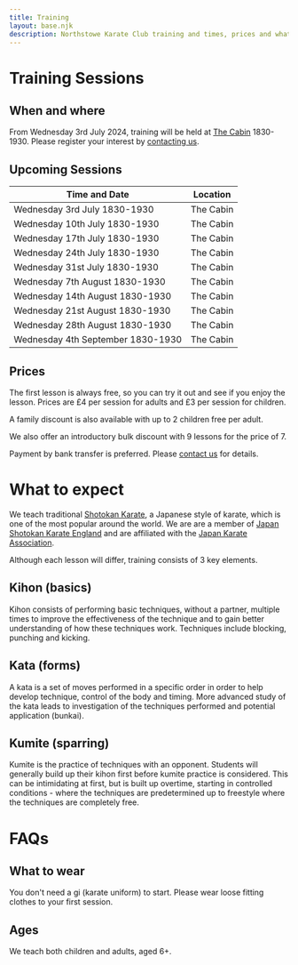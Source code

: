 ```yaml
---
title: Training
layout: base.njk
description: Northstowe Karate Club training and times, prices and what to expect when training at the club
---
```

# Training Sessions

## When and where 
From Wednesday 3rd July 2024, training will be held at [The Cabin](https://maps.app.goo.gl/wXcMAGknwyPFEgMp6) 1830-1930. Please register your interest by [contacting us](/contact).

## Upcoming Sessions 

| Time and Date                       | Location  |
| ----------------------------------- | --------- |
| Wednesday  3rd  July      1830-1930 | The Cabin |
| Wednesday  10th July      1830-1930 | The Cabin |
| Wednesday  17th July      1830-1930 | The Cabin |
| Wednesday  24th July      1830-1930 | The Cabin |
| Wednesday  31st July      1830-1930 | The Cabin |
| Wednesday  7th  August    1830-1930 | The Cabin |
| Wednesday  14th August    1830-1930 | The Cabin |
| Wednesday  21st August    1830-1930 | The Cabin |
| Wednesday  28th August    1830-1930 | The Cabin |
| Wednesday  4th  September 1830-1930 | The Cabin |


## Prices
The first lesson is always free, so you can try it out and see if you enjoy the lesson. Prices are £4 per session for adults and £3 per session for children.

A family discount is also available with up to 2 children free per adult.

We also offer an introductory bulk discount with 9 lessons for the price of 7.

Payment by bank transfer is preferred. Please [contact us](/contact) for details.

# What to expect
We teach traditional [Shotokan Karate](https://en.wikipedia.org/wiki/Shotokan), a Japanese style of karate, which is one of the most popular around the world. We are are a member of [Japan Shotokan Karate England](https://jske.co.uk) and are affiliated with the [Japan Karate Association](https://www.jka.or.jp/en/). 

Although each lesson will differ, training consists of 3 key elements.

## Kihon (basics)
Kihon consists of performing basic techniques, without a partner, multiple times to improve the effectiveness of the technique and to gain better understanding of how these techniques work. Techniques include blocking, punching and kicking.

## Kata (forms)
A kata is a set of moves performed in a specific order in order to help develop technique, control of the body and timing. More advanced study of the kata leads to investigation of the techniques performed and potential application (bunkai).

## Kumite (sparring)
Kumite is the practice of techniques with an opponent. Students will generally build up their kihon first before kumite practice is considered. This can be intimidating at first, but is built up overtime, starting in controlled conditions - where the techniques are predetermined up to freestyle where the techniques are completely free.

# FAQs

## What to wear
You don't need a gi (karate uniform) to start. Please wear loose fitting clothes to your first session.

## Ages
We teach both children and adults, aged 6+.


